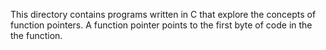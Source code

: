 This directory contains programs written in C that explore the concepts of function pointers. A function pointer points to the first byte of code in the the function.
